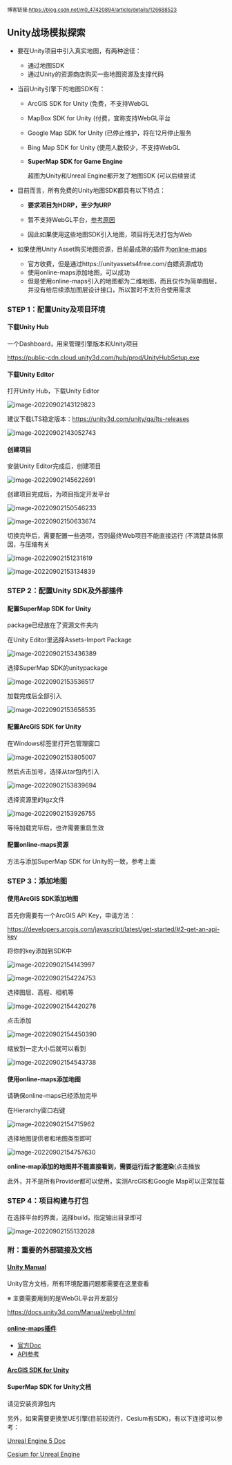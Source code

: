 <small>博客链接:https://blog.csdn.net/m0_47420894/article/details/126688523</small>

## Unity战场模拟探索

- 要在Unity项目中引入真实地图，有两种途径：
  - 通过地图SDK
  - 通过Unity的资源商店购买一些地图资源及支撑代码

- 当前Unity引擎下的地图SDK有：

  - ArcGIS SDK for Unity (免费，不支持WebGL

  - MapBox SDK for Unity (付费，宣称支持WebGL平台

  - Google Map SDK for Unity (已停止维护，将在12月停止服务

  - Bing Map SDK for Unity (使用人数较少，不支持WebGL

  - **SuperMap SDK for Game Engine**

    超图为Unity和Unreal Engine都开发了地图SDK (可以后续尝试

- 目前而言，所有免费的Unity地图SDK都具有以下特点：

  - **要求项目为HDRP，至少为URP**

  - 暂不支持WebGL平台，[参考原因](https://community.esri.com/t5/arcgis-maps-sdks-ideas/enable-support-in-the-unity-arcgis-sdk-for/idi-p/1191544)

  - 因此如果使用这些地图SDK引入地图，项目将无法打包为Web


- 如果使用Unity Asset购买地图资源，目前最成熟的插件为[online-maps](https://assetstore.unity.com/packages/tools/integration/online-maps-v3-138509)

  - 官方收费，但是通过https://unityassets4free.com/白嫖资源成功
  - 使用online-maps添加地图，可以成功
  - 但是使用online-maps引入的地图都为二维地图，而且仅作为简单图层，并没有给后续添加图层设计接口，所以暂时不太符合使用需求

### STEP 1：配置Unity及项目环境

#### 下载Unity Hub

一个Dashboard，用来管理引擎版本和Unity项目

https://public-cdn.cloud.unity3d.com/hub/prod/UnityHubSetup.exe

#### 下载Unity Editor

打开Unity Hub，下载Unity Editor

![image-20220902143129823](https://rsdonkeyrepo1.oss-cn-hangzhou.aliyuncs.com/img/image-20220902143129823.png)

建议下载LTS稳定版本：https://unity3d.com/unity/qa/lts-releases

![image-20220902143052743](https://rsdonkeyrepo1.oss-cn-hangzhou.aliyuncs.com/img/image-20220902143052743.png)

#### 创建项目

安装Unity Editor完成后，创建项目

![image-20220902145622691](https://rsdonkeyrepo1.oss-cn-hangzhou.aliyuncs.com/img/image-20220902145622691.png)

创建项目完成后，为项目指定开发平台

![image-20220902150546233](https://rsdonkeyrepo1.oss-cn-hangzhou.aliyuncs.com/img/image-20220902150546233.png)

![image-20220902150633674](https://rsdonkeyrepo1.oss-cn-hangzhou.aliyuncs.com/img/image-20220902150633674.png)

切换完毕后，需要配置一些选项，否则最终Web项目不能直接运行 (不清楚具体原因，与压缩有关

![image-20220902151231619](https://rsdonkeyrepo1.oss-cn-hangzhou.aliyuncs.com/img/image-20220902151231619.png)

![image-20220902153134839](https://rsdonkeyrepo1.oss-cn-hangzhou.aliyuncs.com/img/image-20220902153134839.png)



### STEP 2：配置Unity SDK及外部插件

#### 配置SuperMap SDK for Unity

package已经放在了资源文件夹内

在Unity Editor里选择Assets-Import Package

![image-20220902153436389](https://rsdonkeyrepo1.oss-cn-hangzhou.aliyuncs.com/img/image-20220902153436389.png)

选择SuperMap SDK的unitypackage

![image-20220902153536517](https://rsdonkeyrepo1.oss-cn-hangzhou.aliyuncs.com/img/image-20220902153536517.png)

加载完成后全部引入

![image-20220902153658535](https://rsdonkeyrepo1.oss-cn-hangzhou.aliyuncs.com/img/image-20220902153658535.png)

#### 配置ArcGIS SDK for Unity

在Windows标签里打开包管理窗口

![image-20220902153805007](https://rsdonkeyrepo1.oss-cn-hangzhou.aliyuncs.com/img/image-20220902153805007.png)

然后点击加号，选择从tar包内引入

![image-20220902153839694](https://rsdonkeyrepo1.oss-cn-hangzhou.aliyuncs.com/img/image-20220902153839694.png)

选择资源里的tgz文件

![image-20220902153926755](https://rsdonkeyrepo1.oss-cn-hangzhou.aliyuncs.com/img/image-20220902153926755.png)

等待加载完毕后，也许需要重启生效

#### 配置online-maps资源

方法与添加SuperMap SDK for Unity的一致，参考上面

### STEP 3：添加地图

#### 使用ArcGIS SDK添加地图

首先你需要有一个ArcGIS API Key，申请方法：

https://developers.arcgis.com/javascript/latest/get-started/#2-get-an-api-key

将你的key添加到SDK中

![image-20220902154143997](https://rsdonkeyrepo1.oss-cn-hangzhou.aliyuncs.com/img/image-20220902154143997.png)

![image-20220902154224753](https://rsdonkeyrepo1.oss-cn-hangzhou.aliyuncs.com/img/image-20220902154224753.png)

选择图层、高程、相机等

![image-20220902154420278](https://rsdonkeyrepo1.oss-cn-hangzhou.aliyuncs.com/img/image-20220902154420278.png)

点击添加

![image-20220902154450390](https://rsdonkeyrepo1.oss-cn-hangzhou.aliyuncs.com/img/image-20220902154450390.png)

缩放到一定大小后就可以看到

![image-20220902154543738](https://rsdonkeyrepo1.oss-cn-hangzhou.aliyuncs.com/img/image-20220902154543738.png)

#### 使用online-maps添加地图

请确保online-maps已经添加完毕

在Hierarchy窗口右键

![image-20220902154715962](https://rsdonkeyrepo1.oss-cn-hangzhou.aliyuncs.com/img/image-20220902154715962.png)

选择地图提供者和地图类型即可

![image-20220902154757630](https://rsdonkeyrepo1.oss-cn-hangzhou.aliyuncs.com/img/image-20220902154757630.png)

**online-map添加的地图并不能直接看到，需要运行后才能渲染**(点击播放



此外，并不是所有Provider都可以使用，实测ArcGIS和Google Map可以正常加载

### STEP 4：项目构建与打包

在选择平台的界面，选择build，指定输出目录即可

![image-20220902155132028](https://rsdonkeyrepo1.oss-cn-hangzhou.aliyuncs.com/img/image-20220902155132028.png)

### 附：重要的外部链接及文档

#### [Unity Manual](https://docs.unity3d.com/Manual/index.html)

Unity官方文档，所有环境配置问题都需要在这里查看

※ 主要需要用到的是WebGL平台开发部分

https://docs.unity3d.com/Manual/webgl.html

#### [online-maps插件](https://infinity-code.com/assets/online-maps)

- [官方Doc](https://infinity-code.com/documentation/online-maps.pdf)
- [API参考](https://infinity-code.com/en/docs/api/online-maps)

#### [ArcGIS SDK for Unity](https://developers.arcgis.com/unity/)

#### SuperMap SDK for Unity文档

请见安装资源包内



另外，如果需要更换至UE引擎(目前较流行，Cesium有SDK)，有以下连接可以参考：

[Unreal Engine 5 Doc](https://docs.unrealengine.com/5.0/en-US/)

[Cesium for Unreal Engine](https://cesium.com/platform/cesium-for-unreal/)
